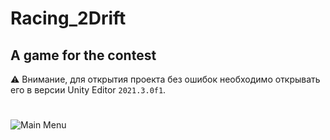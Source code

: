 # Racing_2Drift
## A game for the contest
⚠️ Внимание, для открытия проекта без ошибок необходимо открывать его в версии Unity Editor `2021.3.0f1`.
#
![Main Menu](https://user-images.githubusercontent.com/58213582/170881631-d63c4a41-3c5c-4485-8c86-e9fcdd217813.png)
